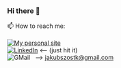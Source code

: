 ### Hi there 👋

<!--
**frapsky/frapsky** is a ✨ _special_ ✨ repository because its `README.md` (this file) appears on your GitHub profile.

Here are some ideas to get you started:

- 🔭 I’m currently working on ...
- 🌱 I’m currently learning ...
- 👯 I’m looking to collaborate on ...
- 🤔 I’m looking for help with ...
- 💬 Ask me about ...
- 📫 How to reach me: ...
- 😄 Pronouns: ...
- ⚡ Fun fact: ...
-->

📫 How to reach me: <br><br>
[![My personal site][frapsky-shield]][frapsky-url] 
<br>
[![LinkedIn][linkedin-shield]][linkedin-url] <-- (just hit it)
<br>
![GMail][gmail-shield] &nbsp; --> jakubszostk@gmail.com


 

<!-- MARKDOWN LINKS & IMAGES -->
<!-- https://www.markdownguide.org/basic-syntax/#reference-style-links -->

[linkedin-shield]: https://img.shields.io/badge/-LinkedIn-black.svg?style=for-the-badge&logo=linkedin&colorB=555
[linkedin-url]: https://linkedin.com/in/jakszo/
[frapsky-url]: https://frapsky.pl/
[frapsky-shield]: https://img.shields.io/badge/My_personal_site-blue

[gmail-shield]: https://img.shields.io/badge/-gmail-white.svg?style=for-the-badge&logo=gmail&colorB=555


